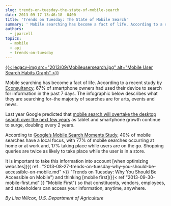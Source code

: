 ```yaml
---
slug: trends-on-tuesday-the-state-of-mobile-search
date: 2013-09-17 13:46:18 -0400
title: 'Trends on Tuesday: The State of Mobile Search'
summary: ' Mobile searching has become a fact of life. According to a recent study by Econsultancy, 67% of smartphone owners had used their device to search for information in the past 7 days. The infographic below describes what they are searching for&#8211;the majority of searches are for'
authors:
  - jparcell
topics:
  - mobile
  - api
  - trends-on-tuesday
---
```


[{{< legacy-img src="2013/09/Mobileusersearch.jpg" alt="Mobile User Search Habits Graph" >}}](https://s3.amazonaws.com/digitalgov/_legacy-img/2013/09/Mobileusersearch.jpg)

Mobile searching has become a fact of life. According to a recent study by [Econsultancy](http://econsultancy.com/us/blog/63230-30-compelling-mobile-search-statistics), 67% of smartphone owners had used their device to search for information in the past 7 days. The infographic below describes what they are searching for&#8211;the majority of searches are for arts, events and news.

Last year Google predicted that [mobile search will overtake the desktop search over the next few years](http://econsultancy.com/us/nma-archive/61724-mobile-search-will-top-desktop-in-next-few-years-says-google-s-carrington) as tablet and smartphone growth continue to surge, doubling every 2 years.

According to [Google&#8217;s Mobile Search Moments Study](http://www.google.com/think/research-studies/creating-moments-that-matter.html), 40% of mobile searches have a local focus, with 77% of mobile searches occurring at home or at work and, 17% taking place while users are on the go. Shopping queries are twice as likely to take place while the user is in a store.

It is important to take this information into account [when optimizing websites]({{ ref . "2013-08-27-trends-on-tuesday-why-you-should-be-accessible-on-mobile.md" >}} "Trends on Tuesday: Why You Should Be Accessible on Mobile") and thinking [mobile first]({{< ref "2013-09-30-mobile-first.md" }} "Mobile First") so that constituents, vendors, employees, and stakeholders can access your information, anytime, anywhere.

_By Lisa Wilcox, U.S. Department of Agriculture_